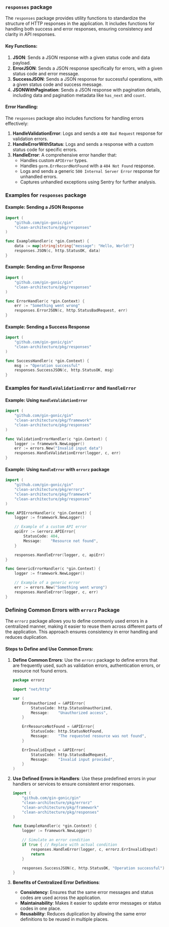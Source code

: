 ### `responses` package

The `responses` package provides utility functions to standardize the structure of HTTP responses in the application. It includes functions for handling both success and error responses, ensuring consistency and clarity in API responses.

#### Key Functions:

1. **JSON**: Sends a JSON response with a given status code and data payload.
2. **ErrorJSON**: Sends a JSON response specifically for errors, with a given status code and error message.
3. **SuccessJSON**: Sends a JSON response for successful operations, with a given status code and success message.
4. **JSONWithPagination**: Sends a JSON response with pagination details, including data and pagination metadata like `has_next` and `count`.

#### Error Handling:

The `responses` package also includes functions for handling errors effectively:

1. **HandleValidationError**: Logs and sends a `400 Bad Request` response for validation errors.
2. **HandleErrorWithStatus**: Logs and sends a response with a custom status code for specific errors.
3. **HandleError**: A comprehensive error handler that:
   - Handles custom `APIError` types.
   - Handles `gorm.ErrRecordNotFound` with a `404 Not Found` response.
   - Logs and sends a generic `500 Internal Server Error` response for unhandled errors.
   - Captures unhandled exceptions using Sentry for further analysis.

### Examples for `responses` package

#### Example: Sending a JSON Response
```go
import (
	"github.com/gin-gonic/gin"
	"clean-architecture/pkg/responses"
)

func ExampleHandler(c *gin.Context) {
	data := map[string]string{"message": "Hello, World!"}
	responses.JSON(c, http.StatusOK, data)
}
```

#### Example: Sending an Error Response
```go
import (
	"github.com/gin-gonic/gin"
	"clean-architecture/pkg/responses"
)

func ErrorHandler(c *gin.Context) {
	err := "Something went wrong"
	responses.ErrorJSON(c, http.StatusBadRequest, err)
}
```

#### Example: Sending a Success Response
```go
import (
	"github.com/gin-gonic/gin"
	"clean-architecture/pkg/responses"
)

func SuccessHandler(c *gin.Context) {
	msg := "Operation successful"
	responses.SuccessJSON(c, http.StatusOK, msg)
}
```

### Examples for `HandleValidationError` and `HandleError`

#### Example: Using `HandleValidationError`
```go
import (
	"github.com/gin-gonic/gin"
	"clean-architecture/pkg/framework"
	"clean-architecture/pkg/responses"
)

func ValidationErrorHandler(c *gin.Context) {
	logger := framework.NewLogger()
	err := errors.New("Invalid input data")
	responses.HandleValidationError(logger, c, err)
}
```

#### Example: Using `HandleError` with `errorz` package
```go
import (
	"github.com/gin-gonic/gin"
	"clean-architecture/pkg/errorz"
	"clean-architecture/pkg/framework"
	"clean-architecture/pkg/responses"
)

func APIErrorHandler(c *gin.Context) {
	logger := framework.NewLogger()

	// Example of a custom API error
	apiErr := &errorz.APIError{
		StatusCode: 404,
		Message:    "Resource not found",
	}

	responses.HandleError(logger, c, apiErr)
}

func GenericErrorHandler(c *gin.Context) {
	logger := framework.NewLogger()

	// Example of a generic error
	err := errors.New("Something went wrong")
	responses.HandleError(logger, c, err)
}
```

### Defining Common Errors with `errorz` Package

The `errorz` package allows you to define commonly used errors in a centralized manner, making it easier to reuse them across different parts of the application. This approach ensures consistency in error handling and reduces duplication.

#### Steps to Define and Use Common Errors:

1. **Define Common Errors**:
   Use the `errorz` package to define errors that are frequently used, such as validation errors, authentication errors, or resource not found errors.

   ```go
   package errorz

   import "net/http"

   var (
       ErrUnauthorized = &APIError{
           StatusCode: http.StatusUnauthorized,
           Message:    "Unauthorized access",
       }

       ErrResourceNotFound = &APIError{
           StatusCode: http.StatusNotFound,
           Message:    "The requested resource was not found",
       }

       ErrInvalidInput = &APIError{
           StatusCode: http.StatusBadRequest,
           Message:    "Invalid input provided",
       }
   )
   ```

2. **Use Defined Errors in Handlers**:
   Use these predefined errors in your handlers or services to ensure consistent error responses.

   ```go
   import (
       "github.com/gin-gonic/gin"
       "clean-architecture/pkg/errorz"
       "clean-architecture/pkg/framework"
       "clean-architecture/pkg/responses"
   )

   func ExampleHandler(c *gin.Context) {
       logger := framework.NewLogger()

       // Simulate an error condition
       if true { // Replace with actual condition
           responses.HandleError(logger, c, errorz.ErrInvalidInput)
           return
       }

       responses.SuccessJSON(c, http.StatusOK, "Operation successful")
   }
   ```

3. **Benefits of Centralized Error Definitions**:
   - **Consistency**: Ensures that the same error messages and status codes are used across the application.
   - **Maintainability**: Makes it easier to update error messages or status codes in one place.
   - **Reusability**: Reduces duplication by allowing the same error definitions to be reused in multiple places.
